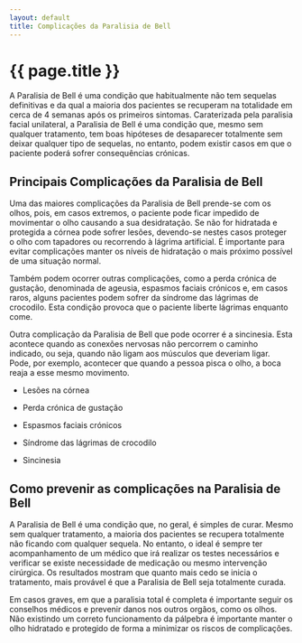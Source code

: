 ```yaml
---
layout: default
title: Complicações da Paralisia de Bell
---
```


# {{ page.title }}

A Paralisia de Bell é uma condição que habitualmente não tem sequelas definitivas e da qual a maioria dos pacientes se recuperam na totalidade em cerca de 4 semanas após os primeiros sintomas. Caraterizada pela paralisia facial unilateral, a Paralisia de Bell é uma condição que, mesmo sem qualquer tratamento, tem boas hipóteses de desaparecer totalmente sem deixar qualquer tipo de sequelas, no entanto, podem existir casos em que o paciente poderá sofrer consequências crónicas.

## Principais Complicações da Paralisia de Bell

Uma das maiores complicações da Paralisia de Bell prende-se com os olhos, pois, em casos extremos, o paciente pode ficar impedido de movimentar o olho causando a sua desidratação. Se não for hidratada e protegida a córnea pode sofrer lesões, devendo-se nestes casos proteger o olho com tapadores ou recorrendo à lágrima artificial. É importante para evitar complicações manter os níveis de hidratação o mais próximo possível de uma situação normal.

Também podem ocorrer outras complicações, como a perda crónica de gustação, denominada de ageusia, espasmos faciais crónicos e, em casos raros, alguns pacientes podem sofrer da síndrome das lágrimas de crocodilo. Esta condição provoca que o paciente liberte lágrimas enquanto come.

Outra complicação da Paralisia de Bell que pode ocorrer é a sincinesia. Esta acontece quando as conexões nervosas não percorrem o caminho indicado, ou seja, quando não ligam aos músculos que deveriam ligar. Pode, por exemplo, acontecer que quando a pessoa pisca o olho, a boca reaja a esse mesmo movimento.

* Lesões na córnea

* Perda crónica de gustação

* Espasmos faciais crónicos

* Síndrome das lágrimas de crocodilo

* Sincinesia

## Como prevenir as complicações na Paralisia de Bell

A Paralisia de Bell é uma condição que, no geral, é simples de curar. Mesmo sem qualquer tratamento, a maioria dos pacientes se recupera totalmente não ficando com qualquer sequela. No entanto, o ideal é sempre ter acompanhamento de um médico que irá realizar os testes necessários e verificar se existe necessidade de medicação ou mesmo intervenção cirúrgica. Os resultados mostram que quanto mais cedo se inicia o tratamento, mais provável é que a Paralisia de Bell seja totalmente curada.

Em casos graves, em que a paralisia total é completa é importante seguir os conselhos médicos e prevenir danos nos outros orgãos, como os olhos. Não existindo um correto funcionamento da pálpebra é importante manter o olho hidratado e protegido de forma a minimizar os riscos de complicações.
